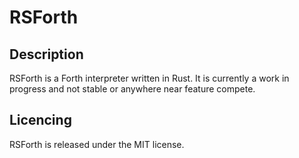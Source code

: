 RSForth
=======

Description
-----------
RSForth is a Forth interpreter written in Rust. It is currently a work in progress and not stable or anywhere near feature compete.

Licencing
---------
RSForth is released under the MIT license.
